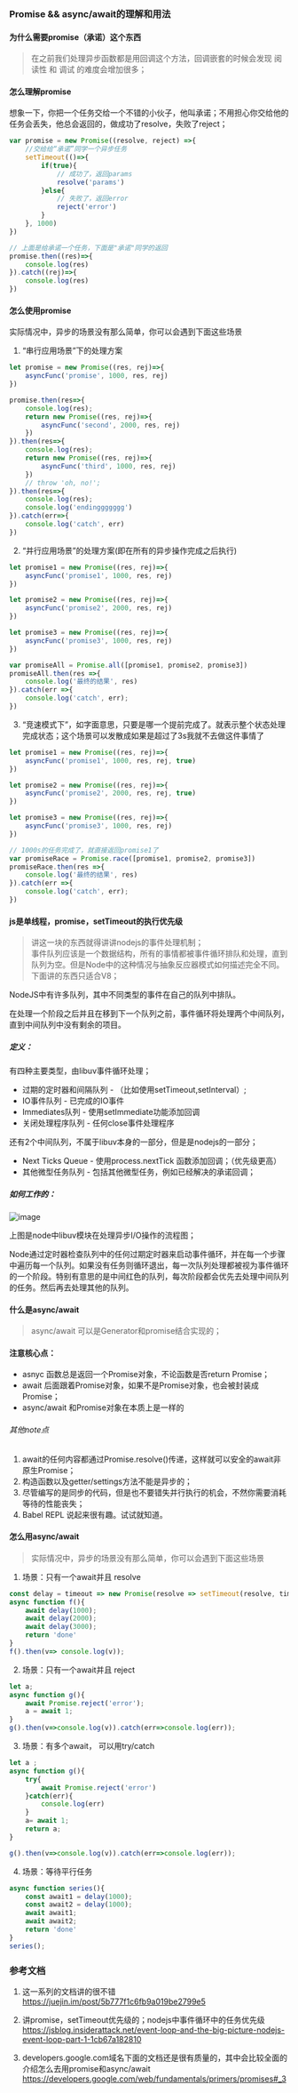 ### Promise && async/await的理解和用法

#### 为什么需要promise（承诺）这个东西
> 在之前我们处理异步函数都是用回调这个方法，回调嵌套的时候会发现 阅读性 和 调试 的难度会增加很多；


#### 怎么理解promise

想象一下，你把一个任务交给一个不错的小伙子，他叫承诺；不用担心你交给他的任务会丢失，他总会返回的，做成功了resolve，失败了reject； 

```js
var promise = new Promise((resolve, reject) =>{
    //交给给“承诺”同学一个异步任务
    setTimeout(()=>{
        if(true){
            // 成功了，返回params
            resolve('params')
        }else{
            // 失败了，返回error
            reject('error')
        }
    }, 1000) 
})

// 上面是给承诺一个任务，下面是"承诺"同学的返回
promise.then((res)=>{
    console.log(res)
}).catch((rej)=>{   
    console.log(res)
})
```

#### 怎么使用promise
实际情况中，异步的场景没有那么简单，你可以会遇到下面这些场景

1. “串行应用场景”下的处理方案

```js
let promise = new Promise((res, rej)=>{
    asyncFunc('promise', 1000, res, rej)
}) 

promise.then(res=>{
    console.log(res);
    return new Promise((res, rej)=>{
        asyncFunc('second', 2000, res, rej)
    })
}).then(res=>{
    console.log(res);
    return new Promise((res, rej)=>{
        asyncFunc('third', 1000, res, rej)
    })
    // throw 'oh, no!';
}).then(res=>{
    console.log(res);
    console.log('endinggggggg')
}).catch(err=>{
    console.log('catch', err)
})
```

2.  “并行应用场景”的处理方案(即在所有的异步操作完成之后执行)

```js
let promise1 = new Promise((res, rej)=>{
    asyncFunc('promise1', 1000, res, rej)
})

let promise2 = new Promise((res, rej)=>{
    asyncFunc('promise2', 2000, res, rej)
})

let promise3 = new Promise((res, rej)=>{
    asyncFunc('promise3', 1000, res, rej)
})

var promiseAll = Promise.all([promise1, promise2, promise3])
promiseAll.then(res =>{
    console.log('最终的结果', res)
}).catch(err =>{
    console.log('catch', err);
})
```

3. “竞速模式下”，如字面意思，只要是哪一个提前完成了。就表示整个状态处理完成状态；这个场景可以发散成如果是超过了3s我就不去做这件事情了

```js
let promise1 = new Promise((res, rej)=>{
    asyncFunc('promise1', 1000, res, rej, true)
})

let promise2 = new Promise((res, rej)=>{
    asyncFunc('promise2', 2000, res, rej, true)
})

let promise3 = new Promise((res, rej)=>{
    asyncFunc('promise3', 1000, res, rej)
})

// 1000s的任务完成了，就直接返回promise1了
var promiseRace = Promise.race([promise1, promise2, promise3])
promiseRace.then(res =>{
    console.log('最终的结果', res)
}).catch(err =>{
    console.log('catch', err);
})
```

#### js是单线程，promise，setTimeout的执行优先级
> 讲这一块的东西就得讲讲nodejs的事件处理机制；   
> 事件队列应该是一个数据结构，所有的事情都被事件循环排队和处理，直到队列为空。但是Node中的这种情况与抽象反应器模式如何描述完全不同。   
> 下面讲的东西只适合V8；

NodeJS中有许多队列，其中不同类型的事件在自己的队列中排队。

在处理一个阶段之后并且在移到下一个队列之前，事件循环将处理两个中间队列，直到中间队列中没有剩余的项目。

##### 定义：

有四种主要类型，由libuv事件循环处理；  
- 过期的定时器和间隔队列 - （比如使用setTimeout,setInterval）;
- IO事件队列 - 已完成的IO事件
- Immediates队列 - 使用setImmediate功能添加回调
- 关闭处理程序队列 - 任何close事件处理程序

还有2个中间队列，不属于libuv本身的一部分，但是是nodejs的一部分；
- Next Ticks Queue - 使用process.nextTick 函数添加回调；（优先级更高）
- 其他微型任务队列 - 包括其他微型任务，例如已经解决的承诺回调；

##### 如何工作的：

![image](https://user-images.githubusercontent.com/22538641/44381027-1050fb00-a541-11e8-8e11-81e6c030492a.png)

上图是node中libuv模块在处理异步I/O操作的流程图；  

Node通过定时器检查队列中的任何过期定时器来启动事件循环，并在每一个步骤中遍历每一个队列。如果没有任务则循环退出，每一次队列处理都被视为事件循环的一个阶段。特别有意思的是中间红色的队列，每次阶段都会优先去处理中间队列的任务。然后再去处理其他的队列。

#### 什么是async/await
> async/await 可以是Generator和promise结合实现的；

#### 注意核心点：
- asnyc 函数总是返回一个Promise对象，不论函数是否return Promise；
- await 后面跟着Promise对象，如果不是Promise对象，也会被封装成Promise；
- async/await 和Promise对象在本质上是一样的

###### 其他note点
1. await的任何内容都通过Promise.resolve()传递，这样就可以安全的await非原生Promise；
2. 构造函数以及getter/settings方法不能是异步的；
3. 尽管编写的是同步的代码，但是也不要错失并行执行的机会，不然你需要消耗等待的性能丧失；
4. Babel REPL 说起来很有趣。试试就知道。 


#### 怎么用async/await
> 实际情况中，异步的场景没有那么简单，你可以会遇到下面这些场景

1. 场景：只有一个await并且 resolve
```js
const delay = timeout => new Promise(resolve => setTimeout(resolve, timeout));
async function f(){
    await delay(1000);
    await delay(2000);
    await delay(3000);
    return 'done'
}
f().then(v=> console.log(v));
```

2. 场景：只有一个await并且 reject
```js
let a;
async function g(){
    await Promise.reject('error');
    a = await 1;
}
g().then(v=>console.log(v)).catch(err=>console.log(err));
```

3. 场景：有多个await， 可以用try/catch
```js
let a ;
async function g(){
    try{
        await Promise.reject('error')
    }catch(err){    
        console.log(err)
    }
    a= await 1;
    return a;
}

g().then(v=>console.log(v)).catch(err=>console.log(err));

```

4. 场景：等待平行任务
```js
async function series(){
    const await1 = delay(1000);
    const await2 = delay(1000);
    await await1;
    await await2;
    return 'done'
}
series();

```

### 参考文档
1. 这一系列的文档讲的很不错
https://juejin.im/post/5b777f1c6fb9a019be2799e5

2. 讲promise，setTimeout优先级的；nodejs中事件循环中的任务优先级
https://jsblog.insiderattack.net/event-loop-and-the-big-picture-nodejs-event-loop-part-1-1cb67a182810

3. developers.google.com域名下面的文档还是很有质量的，其中会比较全面的介绍怎么去用promise和async/await
https://developers.google.com/web/fundamentals/primers/promises#_3
